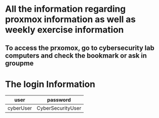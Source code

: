 # All the information regarding proxmox information as well as weekly exercise information

## To access the prxomox, go to cybersecurity lab computers and check the bookmark or ask in groupme

# The login Information

| user | password |
| --- | --- |
| cyberUser | CyberSecurityUser |
